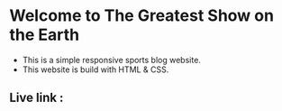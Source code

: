 # Welcome to The Greatest Show on the Earth

* This is a simple responsive sports blog website.
* This website is build with HTML & CSS.

## Live link : 
